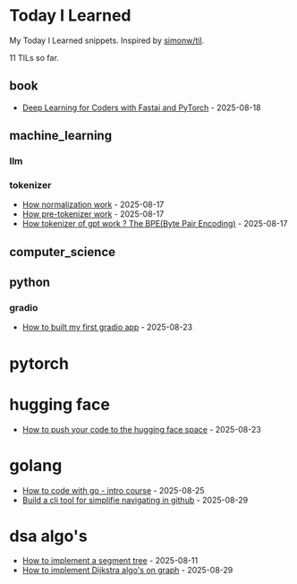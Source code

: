 # Today I Learned

My Today I Learned snippets. Inspired by [simonw/til](https://github.com/simonw/til).

11 TILs so far.

## book

- [Deep Learning for Coders with Fastai and PyTorch](https://course.fast.ai/Resources/book.html) - 2025-08-18

## machine_learning

### llm

### tokenizer

- [How normalization work](https://github.com/nathbns/til/blob/main/tokenizer/normalization.md) - 2025-08-17
- [How pre-tokenizer work](https://github.com/nathbns/til/blob/main/tokenizer/pre_tokenizer.md) - 2025-08-17
- [How tokenizer of gpt work ? The BPE(Byte Pair Encoding)](https://github.com/nathbns/til/blob/main/tokenizer/bpe.md) - 2025-08-17

## computer_science

## python

### gradio

- [How to built my first gradio app](https://www.gradio.app/) - 2025-08-23

# pytorch

# hugging face

- [How to push your code to the hugging face space](https://dev.to/koolkamalkishor/how-to-upload-your-project-to-hugging-face-spaces-a-beginners-step-by-step-guide-1pkn) - 2025-08-23

# golang

- [How to code with go - intro course](https://gobyexample.com/) - 2025-08-25
- [Build a cli tool for simplifie navigating in github](https://github.com/nathbns/gitact) - 2025-08-29

# dsa algo's

- [How to implement a segment tree](https://github.com/nathbns/til/blob/main/dsa_algos/segment_tree.md) - 2025-08-11
- [How to implement Dijkstra algo's on graph](https://github.com/nathbns/til/blob/main/dsa_algos/dijkstra.md) - 2025-08-29

